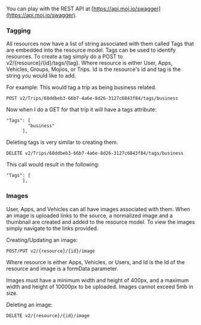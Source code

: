 
You can play with the REST API at [https://api.moj.io/swagger](https://api.moj.io/swagger).

### Tagging ###

All resources now have a list of string associated with them called Tags that are embedded into the resource model. Tags can be used to identify resources. To create a tag simply do a POST to v2/{resource}/{id}/tags/{tag}. Where resource is either User, Apps, Vehicles, Groups, Mojios, or Trips.  Id is the resource's id and tag is the string you would like to add. 

For example: This would tag a trip as being business related.

	POST v2/Trips/68ddbeb3-66b7-4a6e-8d26-3127c6843f84/tags/business

Now when I do a GET for that trip it will have a tags attribute:

	"Tags": [
	        "business"
	      ],

Deleting tags is very similar to creating them. 

	DELETE v2/Trips/68ddbeb3-66b7-4a6e-8d26-3127c6843f84/tags/business

This call would result in the following:

	"Tags": [
	      ],

### Images ###

User, Apps, and Vehicles can all have images associated with them. When an image is uploaded links to the source, a normalized image and a thumbnail are created and added to the resource model. To view the images simply navigate to the links provided.

Creating/Updating an image:

	POST/PUT v2/{resource}/{id}/image

Where resource is either Apps, Vehicles, or Users, and Id is the Id of the resource and image is a formData parameter.

Images must have a minimum width and height of 400px, and a maximum width and height of 10000px to be uploaded. Images cannot exceed 5mb in size. 

Deleting an image:

	DELETE v2/{resource}/{id}/image




